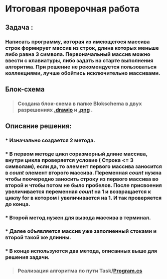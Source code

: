 # **Итоговая проверочная работа**

## **Задача :** 

### Написать программу, которая из имеющегося массива строк формирует массив из строк, длина которых меньше либо равна 3 символа. Первоначальный массив можно ввести с клавиатуры, либо задать на старте выполнения алгоритма. При решение не рекомендуется пользоваться коллекциями, лучше обойтись исключительно массивами.

## **Блок-схема**
> ### Создана блок-схема в папке **Blokschema** в двух разрешениях [**.drawio**](Blokschema/Schema.drawio) и [**.png**](Blokschema/Schema.drawio.png) .

## **Описание решения:**
### * Изначально создается 2 метода. 
### * В первом методе цикл соразмерный длине массива, внутри цикла проверяется условие ( Строка <= 3 символам), если да, то элемент первого массива заносится в *count* элемент второго массива. Переменная *count*  нужна чтобы поочередно заносить строку из первого массива во второй и чтобы потом не было пробелов. После присвоения увеличивается переменная *count* на 1 и возвращается к циклу for в котором i увеличивается на 1. И так проверяется до конца. 
### * Второй метод нужен для вывода массива в терминал. 
### * Далее объявляется массив уже заполненный стоками и второй такой же длинны. 
### * В конце используются два метода, описанных выше для решения задачи.
> ### **Реализация алгоритма по пути Task/[Program.cs](Task/Program.cs)**